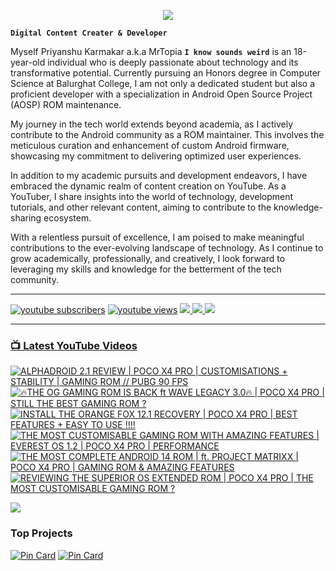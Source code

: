 <p align="center">
  <img src="https://readme-typing-svg.herokuapp.com?lines=Hello+World!;Welcome+to+my+Profile!;MrTopia!;A+Passionate+Developer+from+INDIA!&center=true&width=380&height=55">
</p>


**`Digital Content Creater & Developer`**

Myself Priyanshu Karmakar a.k.a MrTopia **`I know sounds weird`** is an 18-year-old individual who is deeply passionate about technology and its transformative potential. Currently pursuing an Honors degree in Computer Science at Balurghat College, I am not only a dedicated student but also a proficient developer with a specialization in Android Open Source Project (AOSP) ROM maintenance.

My journey in the tech world extends beyond academia, as I actively contribute to the Android community as a ROM maintainer. This involves the meticulous curation and enhancement of custom Android firmware, showcasing my commitment to delivering optimized user experiences.

In addition to my academic pursuits and development endeavors, I have embraced the dynamic realm of content creation on YouTube. As a YouTuber, I share insights into the world of technology, development tutorials, and other relevant content, aiming to contribute to the knowledge-sharing ecosystem.

With a relentless pursuit of excellence, I am poised to make meaningful contributions to the ever-evolving landscape of technology. As I continue to grow academically, professionally, and creatively, I look forward to leveraging my skills and knowledge for the betterment of the tech community. 

---

<!-- Social icons section -->
 <p align="left">
      <a href="https://www.youtube.com/@topiatv.official">
         <img alt="youtube subscribers" title="Subscribe to my YouTube channel" src="https://custom-icon-badges.demolab.com/youtube/channel/subscribers/UCD3rA1qQuUMQaFnzvkFp5NA?color=%23E05D44&label=SUBSCRIBE&logo=video&logoColor=white&style=for-the-badge&labelColor=CE4630"/></a> 
      <a href="https://www.youtube.com/@topiatv.official">
         <img alt="youtube views" title="YouTube views" src="https://custom-icon-badges.demolab.com/youtube/channel/views/UCD3rA1qQuUMQaFnzvkFp5NA?color=%23E1AD0E&logo=eye&logoColor=white&style=for-the-badge&labelColor=C79600"/></a>
      <a href="https://t.me/MrTopiA">
        <img src="https://custom-icon-badges.demolab.com/badge/MrTopiA-229ed9?style=for-the-badge&logo=telegram&logoColor=white">
    <a href="https://paypal.me/mrtopiaofficial">
        <img src="https://custom-icon-badges.demolab.com/badge/MrTopia-3b7bbf?style=for-the-badge&logo=paypal&logoColor=white">
    </a>
    <a href="https://www.buymeacoffee.com/mrtopia">
        <img src="https://custom-icon-badges.demolab.com/badge/MrTopia-ffff00?style=for-the-badge&logo=coffee-meow">
   </p>
      
---

### 📺 Latest YouTube Videos

<!-- BEGIN YOUTUBE-CARDS -->
[![ALPHADROID 2.1 REVIEW | POCO X4 PRO | CUSTOMISATIONS + STABILITY | GAMING ROM // PUBG 90 FPS](https://ytcards.demolab.com/?id=agOU4oIq7UE&title=ALPHADROID+2.1+REVIEW+%7C+POCO+X4+PRO+%7C+CUSTOMISATIONS+%2B+STABILITY+%7C+GAMING+ROM+%2F%2F+PUBG+90+FPS&lang=en&timestamp=1719297006&background_color=%230d1117&title_color=%23ffffff&stats_color=%23dedede&max_title_lines=1&width=250&border_radius=5 "ALPHADROID 2.1 REVIEW | POCO X4 PRO | CUSTOMISATIONS + STABILITY | GAMING ROM // PUBG 90 FPS")](https://www.youtube.com/watch?v=agOU4oIq7UE)
[![🔥THE OG GAMING ROM IS BACK ft WAVE LEGACY 3.0🔥 | POCO X4 PRO | STILL THE BEST GAMING ROM ?](https://ytcards.demolab.com/?id=4ZXbMTabsG8&title=%F0%9F%94%A5THE+OG+GAMING+ROM+IS+BACK+ft+WAVE+LEGACY+3.0%F0%9F%94%A5+%7C+POCO+X4+PRO+%7C+STILL+THE+BEST+GAMING+ROM+%3F&lang=en&timestamp=1718873380&background_color=%230d1117&title_color=%23ffffff&stats_color=%23dedede&max_title_lines=1&width=250&border_radius=5 "🔥THE OG GAMING ROM IS BACK ft WAVE LEGACY 3.0🔥 | POCO X4 PRO | STILL THE BEST GAMING ROM ?")](https://www.youtube.com/watch?v=4ZXbMTabsG8)
[![INSTALL THE ORANGE FOX 12.1 RECOVERY | POCO X4 PRO | BEST FEATURES + EASY TO USE !!!!](https://ytcards.demolab.com/?id=HQhdPHHdEwE&title=INSTALL+THE+ORANGE+FOX+12.1+RECOVERY+%7C+POCO+X4+PRO+%7C+BEST+FEATURES+%2B+EASY+TO+USE+%21%21%21%21&lang=en&timestamp=1717941775&background_color=%230d1117&title_color=%23ffffff&stats_color=%23dedede&max_title_lines=1&width=250&border_radius=5 "INSTALL THE ORANGE FOX 12.1 RECOVERY | POCO X4 PRO | BEST FEATURES + EASY TO USE !!!!")](https://www.youtube.com/watch?v=HQhdPHHdEwE)
[![THE MOST CUSTOMISABLE GAMING ROM WITH AMAZING FEATURES | EVEREST OS 1.2 | POCO X4 PRO | PERFORMANCE](https://ytcards.demolab.com/?id=UO-nRD_YO6E&title=THE+MOST+CUSTOMISABLE+GAMING+ROM+WITH+AMAZING+FEATURES+%7C+EVEREST+OS+1.2+%7C+POCO+X4+PRO+%7C+PERFORMANCE&lang=en&timestamp=1717326091&background_color=%230d1117&title_color=%23ffffff&stats_color=%23dedede&max_title_lines=1&width=250&border_radius=5 "THE MOST CUSTOMISABLE GAMING ROM WITH AMAZING FEATURES | EVEREST OS 1.2 | POCO X4 PRO | PERFORMANCE")](https://www.youtube.com/watch?v=UO-nRD_YO6E)
[![THE MOST COMPLETE ANDROID 14 ROM | ft. PROJECT MATRIXX | POCO X4 PRO | GAMING ROM & AMAZING FEATURES](https://ytcards.demolab.com/?id=U_XG4CwB6r4&title=THE+MOST+COMPLETE+ANDROID+14+ROM+%7C+ft.+PROJECT+MATRIXX+%7C+POCO+X4+PRO+%7C+GAMING+ROM+%26+AMAZING+FEATURES&lang=en&timestamp=1701427248&background_color=%230d1117&title_color=%23ffffff&stats_color=%23dedede&max_title_lines=1&width=250&border_radius=5 "THE MOST COMPLETE ANDROID 14 ROM | ft. PROJECT MATRIXX | POCO X4 PRO | GAMING ROM & AMAZING FEATURES")](https://www.youtube.com/watch?v=U_XG4CwB6r4)
[![REVIEWING THE SUPERIOR OS EXTENDED ROM | POCO X4 PRO | THE MOST CUSTOMISABLE GAMING ROM ?](https://ytcards.demolab.com/?id=LuZGhfjozOE&title=REVIEWING+THE+SUPERIOR+OS+EXTENDED+ROM+%7C+POCO+X4+PRO+%7C+THE+MOST+CUSTOMISABLE+GAMING+ROM+%3F&lang=en&timestamp=1701262825&background_color=%230d1117&title_color=%23ffffff&stats_color=%23dedede&max_title_lines=1&width=250&border_radius=5 "REVIEWING THE SUPERIOR OS EXTENDED ROM | POCO X4 PRO | THE MOST CUSTOMISABLE GAMING ROM ?")](https://www.youtube.com/watch?v=LuZGhfjozOE)
<!-- END YOUTUBE-CARDS -->

[<img src="https://custom-icon-badges.demolab.com/badge/-Subscribe%20For%20More-red?style=for-the-badge&logo=video&logoColor=white"/>](https://www.youtube.com/@topiatv.official)

### Top Projects
[![Pin Card](https://github-readme-stats.vercel.app/api/pin/?username=MrTopia&repo=device_xiaomi_veux&theme=dark)](https://github.com/MrTopia/device_xiaomi_veux)
[![Pin Card](https://github-readme-stats.vercel.app/api/pin/?username=MrTopia&repo=device_xiaomi_peridot&theme=dark)](https://github.com/MrTopia/device_xiaomi_peridot)

#
